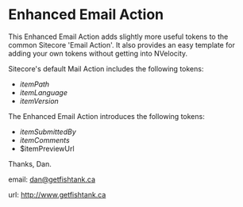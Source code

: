 Enhanced Email Action
=====================

This Enhanced Email Action adds slightly more useful tokens to the common Sitecore 'Email Action'.  It also provides an easy template for adding your own tokens without getting into NVelocity.

Sitecore's default Mail Action includes the following tokens:

* $itemPath$
* $itemLanguage$
* $itemVersion$

The Enhanced Email Action introduces the following tokens:

* $itemSubmittedBy$
* $itemComments$
* $itemPreviewUrl


Thanks, Dan.

email: dan@getfishtank.ca

url: http://www.getfishtank.ca
